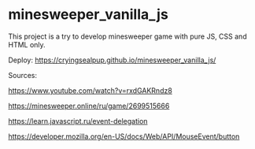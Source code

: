 # minesweeper_vanilla_js
This project is a try to develop minesweeper game with pure JS, CSS and HTML only. 

Deploy: https://cryingsealpup.github.io/minesweeper_vanilla_js/

Sources:

https://www.youtube.com/watch?v=rxdGAKRndz8

https://minesweeper.online/ru/game/2699515666

https://learn.javascript.ru/event-delegation

https://developer.mozilla.org/en-US/docs/Web/API/MouseEvent/button
